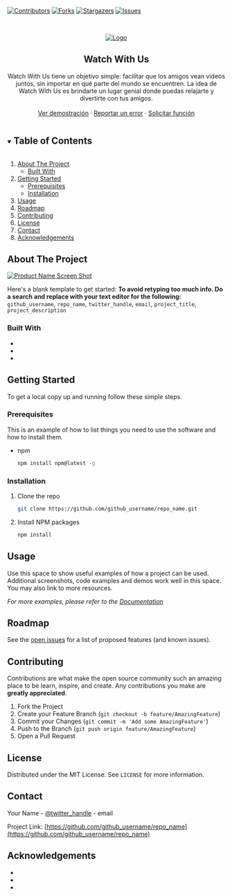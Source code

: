 [![Contributors][contributors-shield]][contributors-url]
[![Forks][forks-shield]][forks-url]
[![Stargazers][stars-shield]][stars-url]
[![Issues][issues-shield]][issues-url]

<!-- PROJECT LOGO -->
<br />
<p align="center">
  <a href="https://github.com/kchafla/Watch-With-Us">
    <img src="https://dawjavi.insjoaquimmir.cat/kchafla/logo.png" alt="Logo">
  </a>

  <h2 align="center">Watch With Us</h2>

  <p align="center">
    Watch With Us tiene un objetivo simple: facilitar que los amigos vean videos juntos, sin importar en qué parte del mundo se encuentren. La idea de Watch With Us es brindarte un lugar genial donde puedas relajarte y divertirte con tus amigos.
    <br />
    <br />
    <a href="https://dawjavi.insjoaquimmir.cat/kchafla/Watch-With-Us/public/">Ver demostración</a>
    ·
    <a href="https://github.com/kchafla/Watch-With-Us/issues">Reportar un error</a>
    ·
    <a href="https://github.com/kchafla/Watch-With-Us/issues">Solicitar función</a>
  </p>
</p>

<!-- TABLE OF CONTENTS -->
<details open="open">
  <summary><h2 style="display: inline-block">Table of Contents</h2></summary>
  <ol>
    <li>
      <a href="#about-the-project">About The Project</a>
      <ul>
        <li><a href="#built-with">Built With</a></li>
      </ul>
    </li>
    <li>
      <a href="#getting-started">Getting Started</a>
      <ul>
        <li><a href="#prerequisites">Prerequisites</a></li>
        <li><a href="#installation">Installation</a></li>
      </ul>
    </li>
    <li><a href="#usage">Usage</a></li>
    <li><a href="#roadmap">Roadmap</a></li>
    <li><a href="#contributing">Contributing</a></li>
    <li><a href="#license">License</a></li>
    <li><a href="#contact">Contact</a></li>
    <li><a href="#acknowledgements">Acknowledgements</a></li>
  </ol>
</details>

<!-- ABOUT THE PROJECT -->
## About The Project

[![Product Name Screen Shot][product-screenshot]](https://dawjavi.insjoaquimmir.cat/kchafla/Watch-With-Us/public/)

Here's a blank template to get started:
**To avoid retyping too much info. Do a search and replace with your text editor for the following:**
`github_username`, `repo_name`, `twitter_handle`, `email`, `project_title`, `project_description`


### Built With

* []()
* []()
* []()

<!-- GETTING STARTED -->
## Getting Started

To get a local copy up and running follow these simple steps.

### Prerequisites

This is an example of how to list things you need to use the software and how to install them.
* npm
  ```sh
  npm install npm@latest -g
  ```

### Installation

1. Clone the repo
   ```sh
   git clone https://github.com/github_username/repo_name.git
   ```
2. Install NPM packages
   ```sh
   npm install
   ```

<!-- USAGE EXAMPLES -->
## Usage

Use this space to show useful examples of how a project can be used. Additional screenshots, code examples and demos work well in this space. You may also link to more resources.

_For more examples, please refer to the [Documentation](https://example.com)_

<!-- ROADMAP -->
## Roadmap

See the [open issues](https://github.com/github_username/repo_name/issues) for a list of proposed features (and known issues).

<!-- CONTRIBUTING -->
## Contributing

Contributions are what make the open source community such an amazing place to be learn, inspire, and create. Any contributions you make are **greatly appreciated**.

1. Fork the Project
2. Create your Feature Branch (`git checkout -b feature/AmazingFeature`)
3. Commit your Changes (`git commit -m 'Add some AmazingFeature'`)
4. Push to the Branch (`git push origin feature/AmazingFeature`)
5. Open a Pull Request

<!-- LICENSE -->
## License

Distributed under the MIT License. See `LICENSE` for more information.

<!-- CONTACT -->
## Contact

Your Name - [@twitter_handle](https://twitter.com/twitter_handle) - email

Project Link: [https://github.com/github_username/repo_name](https://github.com/github_username/repo_name)

<!-- ACKNOWLEDGEMENTS -->
## Acknowledgements

* []()
* []()
* []()

<!-- MARKDOWN LINKS & IMAGES -->
<!-- https://www.markdownguide.org/basic-syntax/#reference-style-links -->
[contributors-shield]: https://img.shields.io/github/contributors/kchafla/Watch-With-Us.svg?style=for-the-badge
[contributors-url]: https://github.com/kchafla/Watch-With-Us/graphs/contributors
[forks-shield]: https://img.shields.io/github/forks/kchafla/Watch-With-Us.svg?style=for-the-badge
[forks-url]: https://github.com/kchafla/Watch-With-Us/network/members
[stars-shield]: https://img.shields.io/github/stars/kchafla/Watch-With-Us.svg?style=for-the-badge
[stars-url]: https://github.com/kchafla/Watch-With-Us/stargazers
[issues-shield]: https://img.shields.io/github/issues/kchafla/Watch-With-Us.svg?style=for-the-badge
[issues-url]: https://github.com/kchafla/Watch-With-Us/issues
[product-screenshot]: https://dawjavi.insjoaquimmir.cat/kchafla/logo.png